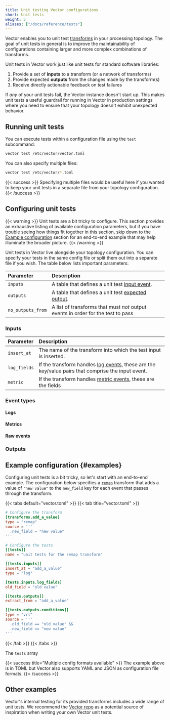 ```yaml
---
title: Unit testing Vector configurations
short: Unit tests
weight: 5
aliases: ["/docs/reference/tests"]
---
```


Vector enables you to unit test [transforms] in your processing topology. The goal of unit tests in
general is to improve the maintainability of configurations containing larger and more complex
combinations of transforms.

Unit tests in Vector work just like unit tests for standard software libraries:

1. Provide a set of **inputs** to a transform (or a network of transforms)
1. Provide expected **outputs** from the changes made by the transform(s)
1. Receive directly actionable feedback on test failures

If *any* of your unit tests fail, the Vector instance doesn't start up. This makes unit tests a
useful guardrail for running in Vector in production settings where you need to ensure that your
topology doesn't exhibit unexpected behavior.

## Running unit tests

You can execute tests within a configuration file using the `test` subcommand:

```bash
vector test /etc/vector/vector.toml
```

You can also specify multiple files:

```bash
vector test /etc/vector/*.toml
```

{{< success >}}
Specifying multiple files would be useful here if you wanted to keep your unit tests in a separate
file from your topology configuration.
{{< /success >}}

## Configuring unit tests

{{< warning >}}
Unit tests are a bit tricky to configure. This section provides an exhaustive listing of available
configuration parameters, but if you have trouble seeing how things fit together in this section,
skip down to the [Example configuration](#examples) section for an end-to-end example that may help
illuminate the broader picture.
{{< /warning >}}

Unit tests in Vector live alongside your topology configuration. You can specify your tests in the
same config file or split them out into a separate file if you wish. The table below lists important
parameters:

Parameter | Description
:---------|:-----------
`inputs` | A table that defines a unit test [input event](#inputs).
`outputs` | A table that defines a unit test [expected output](#outputs).
`no_outputs_from` | A list of transforms that must *not* output events in order for the test to pass

### Inputs

Parameter | Description
:---------|:-----------
`insert_at` | The name of the transform into which the test input is inserted.
`log_fields` | If the transform handles [log events](#logs), these are the key/value pairs that comprise the input event.
`metric` | If the transform handles [metric events](#metrics), these are the fields

### Event types

#### Logs

#### Metrics

#### Raw events

### Outputs

## Example configuration {#examples}

Configuring unit tests is a bit tricky, so let's start with an end-to-end example. The configuration
below specifies a [`remap`][remap] transform that adds a value of `"new value"` to the
`new_field` key for each event that passes through the transform.

{{< tabs default="vector.toml" >}}
{{< tab title="vector.toml" >}}
```toml
# Configure the transform
[transforms.add_a_value]
type = "remap"
source = '''
  .new_field = "new value"
'''

# Configure the tests
[[tests]]
name = "unit tests for the remap transform"

[[tests.inputs]]
insert_at = "add_a_value"
type = "log"

[tests.inputs.log_fields]
old_field = "old value"

[[tests.outputs]]
extract_from = "add_a_value"

[[tests.outputs.conditions]]
type = "vrl"
source = '''
  .old_field == "old value" &&
  .new_field == "new value"
'''
```
{{< /tab >}}
{{< /tabs >}}

The `tests` array

{{< success title="Multiple config formats available" >}}
The example above is in TOML but Vector also supports YAML and JSON as configuration file formats.
{{< /success >}}

## Other examples

Vector's internal testing for its provided transforms includes a wide range of unit tests. We
recommend the [Vector repo][vector_tests] as a potential source of inspiration when writing your own
Vector unit tests.

[remap]: /docs/reference/configuration/transforms/remap
[transforms]: /docs/reference/glossary/#transform
[vector_tests]: https://github.com/timberio/vector/tree/master/tests/behavior/transforms
